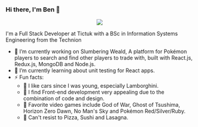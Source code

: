 ### Hi there, I'm Ben 👋

<p align="center">
  <img src="https://i.ibb.co/7pVVyPX/leaphere-drawing.png">
</p>

<!--
**nadlerBen/nadlerBen** is a ✨ _special_ ✨ repository because its `README.md` (this file) appears on your GitHub profile.-->

I'm a Full Stack Developer at Tictuk with a BSc in Information Systems Engineering from the Technion
- 🔭 I’m currently working on Slumbering Weald, A platform for Pokémon players to search and find other players to trade with, built with React.js, Redux.js, MongoDB and Node.js.
- 🌱 I’m currently learning about unit testing for React apps.
- ⚡ Fun facts: 
    - :blue_car: I like cars since I was young, especially Lamborghini.
    - :art: I find Front-end development very appealing due to the combination of code and design.
    - :space_invader: Favorite video games include God of War, Ghost of Tsushima, Horizon Zero Dawn, No Man's Sky and Pokémon Red/Silver/Ruby.
    - :pizza: Can't resist to Pizza, Sushi and Lasagna.
